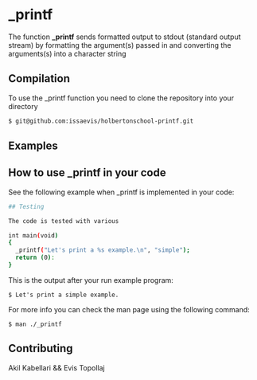 # _printf
The function **_printf** sends formatted output to stdout (standard output stream) by formatting the argument(s) passed in and converting the arguments(s) into a character string

## Compilation
To use the _printf function you need to clone the repository into your directory

```bash
$ git@github.com:issaevis/holbertonschool-printf.git
```

## Examples

## How to use _printf in your code
See the following example when _printf is implemented in your code:

```bash
## Testing

The code is tested with various

int main(void)
{
  _printf("Let's print a %s example.\n", "simple");
  return (0):
}
```

This is the output after your run example program:
```
$ Let's print a simple example.
```

For more info you can check the man page using the following command:
```
$ man ./_printf
```


## Contributing

Akil Kabellari && Evis Topollaj
